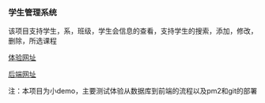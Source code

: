 ### 学生管理系统

该项目支持学生，系，班级，学生会信息的查看，支持学生的搜索，添加，修改，删除，所选课程

[体验网址](http://dbstudent.akashi.com.cn/?#/index/student)

[后端网址](https://github.com/YatomigaAkashi/student)

注：本项目为小demo，主要测试体验从数据库到前端的流程以及pm2和git的部署
